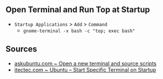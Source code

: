 ## Open Terminal and Run Top at Startup

- `Startup Applications` > `Add` > `Command`
  - `gnome-terminal -x bash -c "top; exec bash"`

## Sources

- [askubuntu.com ~ Open a new terminal and source scripts](https://askubuntu.com/a/967720)
- [itectec.com ~ Ubuntu – Start Specific Terminal on Startup](https://itectec.com/ubuntu/ubuntu-start-specific-terminal-on-startup/)
